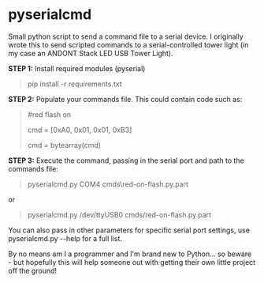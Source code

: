 # pyserialcmd
Small python script to send a command file to a serial device. I originally wrote this to send scripted commands to a serial-controlled tower light (in my case an ANDONT Stack LED USB Tower Light).

**STEP 1:** Install required modules (pyserial)

> pip install -r requirements.txt


**STEP 2:** Populate your commands file. This could contain code such as:

> #red flash on
> 
> cmd = [0xA0, 0x01, 0x01, 0xB3]
>
> cmd = bytearray(cmd)


**STEP 3:** Execute the command, passing in the serial port and path to the commands file:

> pyserialcmd.py COM4 cmds\red-on-flash.py.part

or

> pyserialcmd.py /dev/ttyUSB0 cmds/red-on-flash.py.part

You can also pass in other parameters for specific serial port settings, use pyserialcmd.py --help for a full list.

By no means am I a programmer and I'm brand new to Python... so beware - but hopefully this will help someone out with getting their own little project off the ground!
